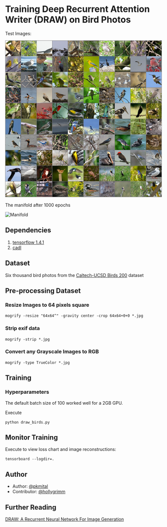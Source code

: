# Training Deep Recurrent Attention Writer (DRAW) on Bird Photos

Test Images:

![Initial Montage](test_xs.png)

The manifold after 1000 epochs

![Manifold](manifold_00048000.gif)


## Dependencies

1. [tensorflow 1.4.1](https://www.tensorflow.org/install/)
1. [cadl](https://github.com/pkmital/pycadl)

## Dataset

Six thousand bird photos from the [Caltech-UCSD Birds 200](http://www.vision.caltech.edu/visipedia/CUB-200.html) dataset

## Pre-processing Dataset

### Resize Images to 64 pixels square
```
mogrify -resize "64x64^" -gravity center -crop 64x64+0+0 *.jpg
```
### Strip exif data
```
mogrify -strip *.jpg
```
### Convert any Grayscale Images to RGB
```
mogrify -type TrueColor *.jpg
```
## Training

### Hyperparameters
The default batch size of 100 worked well for a 2GB GPU.

Execute

```
python draw_birds.py
```

## Monitor Training

Execute to view loss chart and image reconstructions:

```
tensorboard --logdir=.
```

## Author
- Author: [@pkmital](https://github.com/pkmital)
- Contributor: [@hollygrimm](https://github.com/hollygrimm)


## Further Reading

[DRAW: A Recurrent Neural Network For Image Generation](https://arxiv.org/abs/1502.04623)



